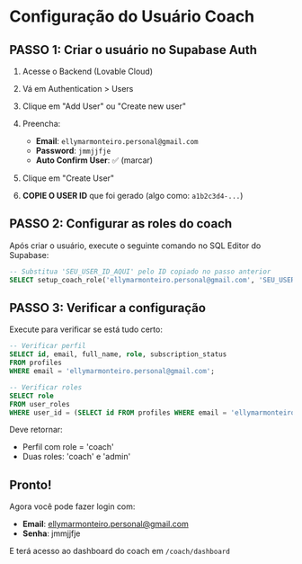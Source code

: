 # Configuração do Usuário Coach

## PASSO 1: Criar o usuário no Supabase Auth

1. Acesse o Backend (Lovable Cloud)
2. Vá em Authentication > Users
3. Clique em "Add User" ou "Create new user"
4. Preencha:
   - **Email**: `ellymarmonteiro.personal@gmail.com`
   - **Password**: `jmmjjfje`
   - **Auto Confirm User**: ✅ (marcar)
   
5. Clique em "Create User"
6. **COPIE O USER ID** que foi gerado (algo como: `a1b2c3d4-...`)

## PASSO 2: Configurar as roles do coach

Após criar o usuário, execute o seguinte comando no SQL Editor do Supabase:

```sql
-- Substitua 'SEU_USER_ID_AQUI' pelo ID copiado no passo anterior
SELECT setup_coach_role('ellymarmonteiro.personal@gmail.com', 'SEU_USER_ID_AQUI'::uuid);
```

## PASSO 3: Verificar a configuração

Execute para verificar se está tudo certo:

```sql
-- Verificar perfil
SELECT id, email, full_name, role, subscription_status 
FROM profiles 
WHERE email = 'ellymarmonteiro.personal@gmail.com';

-- Verificar roles
SELECT role 
FROM user_roles 
WHERE user_id = (SELECT id FROM profiles WHERE email = 'ellymarmonteiro.personal@gmail.com');
```

Deve retornar:
- Perfil com role = 'coach'
- Duas roles: 'coach' e 'admin'

## Pronto!

Agora você pode fazer login com:
- **Email**: ellymarmonteiro.personal@gmail.com
- **Senha**: jmmjjfje

E terá acesso ao dashboard do coach em `/coach/dashboard`
